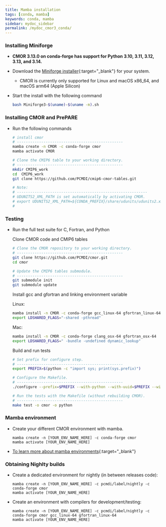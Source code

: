 ```yaml
---
title: Mamba installation
tags: [conda, mamba]
keywords: conda, mamba
sidebar: mydoc_sidebar
permalink: /mydoc_cmor3_conda/
---
```


### Installing Miniforge

  * **CMOR 3.13.0 on conda-forge has support for Python 3.10, 3.11, 3.12, 3.13, and 3.14.**

  * Download the [Miniforge installer](https://conda-forge.org/download/){:target="_blank"} for your system.
    * CMOR is currently only supported for Linux and macOS x86_64, and macOS arm64 (Apple Silicon)

  * Start the install with the following command

    ```bash
    bash Miniforge3-$(uname)-$(uname -m).sh
    ``` 

### Installing CMOR and PrePARE

  * Run the following commands
   
    ```bash
    # install cmor
    # ------------------------------------------------
    mamba create -n CMOR -c conda-forge cmor
    mamba activate CMOR

    # Clone the CMIP6 table to your working directory.
    # ------------------------------------------------
    mkdir CMIP6_work
    cd  CMIP6_work
    git clone https://github.com/PCMDI/cmip6-cmor-tables.git

    # Note:
    # -----------------------------------------------------------
    # UDUNITS2_XML_PATH is set automatically by activating CMOR. 
    # export UDUNITS2_XML_PATH=${CONDA_PREFIX}/share/udunits/udunits2.xml
    #
    ```

### Testing

  * Run the full test suite for C, Fortran, and Python
   
    Clone CMOR code and CMIP6 tables

    ```bash
    # Clone the CMOR repository to your working directory.
    # ------------------------------------------------
    git clone https://github.com/PCMDI/cmor.git
    cd cmor

    # Update the CMIP6 tables submodule.
    # ------------------------------------------------
    git submodule init
    git submodule update
    ```
    
    Install gcc and gfortran and linking environment variable

    Linux:
    ```bash
    mamba install -n CMOR -c conda-forge gcc_linux-64 gfortran_linux-64
    export LDSHARED_FLAGS="-shared -pthread"
    ```
    Mac:
    ```bash
    mamba install -n CMOR -c conda-forge clang_osx-64 gfortran_osx-64
    export LDSHARED_FLAGS=" -bundle -undefined dynamic_lookup"
    ```
    Build and run tests
    ```bash
    # Set prefix for configure step.
    # ------------------------------------------------
    export PREFIX=$(python -c "import sys; print(sys.prefix)")

    # Configure the Makefile.
    # ------------------------------------------------
    ./configure --prefix=$PREFIX --with-python --with-uuid=$PREFIX --with-json-c=$PREFIX --with-udunits2=$PREFIX --with-netcdf=$PREFIX  --enable-verbose-test

    # Run the tests with the Makefile (without rebuilding CMOR).
    # ------------------------------------------------
    make test -o cmor -o python
    ```

### Mamba environment

  * Create your different CMOR environment with mamba.

    ```
    mamba create -n [YOUR_ENV_NAME_HERE] -c conda-forge cmor
    mamba activate [YOUR_ENV_NAME_HERE]
    ```

  * [To learn more about mamba environments](https://mamba.readthedocs.io/en/latest/user_guide/concepts.html){:target="_blank"}

### Obtaining Nighlty builds

  * Create a dedicated environment for nightly (in between releases code):
    ```
    mamba create -n [YOUR_ENV_NAME_HERE] -c pcmdi/label/nightly -c conda-forge cmor
    mamba activate [YOUR_ENV_NAME_HERE]
    ```

  * Create an environment with compilers for development/testing:
    ```
    mamba create -n [YOUR_ENV_NAME_HERE] -c pcmdi/label/nightly -c conda-forge cmor gcc_linux-64 gfortran_linux-64
    mamba activate [YOUR_ENV_NAME_HERE]
    ```
